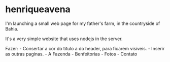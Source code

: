 # henriqueavena
I'm launching a small web page for my father's farm, in the countryside of Bahia.

It's a very simple website that uses nodejs in the server.

Fazer:
	- Consertar a cor do titulo a do header, para ficarem visiveis.
	- Inserir as outras paginas.
		- A Fazenda
		- Benfeitorias
		- Fotos
		- Contato